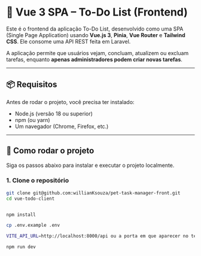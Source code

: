 # 🎨 Vue 3 SPA – To-Do List (Frontend)

Este é o frontend da aplicação To-Do List, desenvolvido como uma SPA (Single Page Application) usando **Vue.js 3**, **Pinia**, **Vue Router** e **Tailwind CSS**. Ele consome uma API REST feita em Laravel.

A aplicação permite que usuários vejam, concluam, atualizem ou excluam tarefas, enquanto **apenas administradores podem criar novas tarefas**.

---

## 📦 Requisitos

Antes de rodar o projeto, você precisa ter instalado:

- Node.js (versão 18 ou superior)
- npm (ou yarn)
- Um navegador (Chrome, Firefox, etc.)

---

## 🚀 Como rodar o projeto

Siga os passos abaixo para instalar e executar o projeto localmente.

### 1. Clone o repositório

```bash
git clone git@github.com:willianKsouza/pet-task-manager-front.git
cd vue-todo-client


npm install

cp .env.example .env

VITE_API_URL=http://localhost:8000/api ou a porta em que aparecer no terminal apos dar php artisan serve

npm run dev

